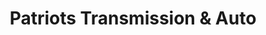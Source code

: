 ---
title: "Patriots Transmission & Auto"
url: /apache-junction/patriots-transmission-and-auto/
shop: car repair
---